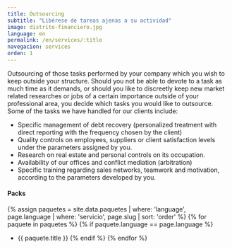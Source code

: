 ```yaml
---
title: Outsourcing
subtitle: "Libérese de tareas ajenas a su actividad"
image: distrito-financiero.jpg
language: en
permalink: /en/services/:title
navegacion: services
orden: 1
---
```


Outsourcing of those tasks performed by your company which you wish to keep outside your structure. Should you not be able to devote to a task as much time as it demands, or should you like to discreetly keep new market related researches or jobs of a certain importance outside of your professional area, you decide which tasks you would like to outsource. Some of the tasks we have handled for our clients include:

- Specific management of debt recovery (personalized treatment with direct reporting with the frequency chosen by the client)
- Quality controls on employees, suppliers or client satisfaction levels under the parameters assigned by you.
- Research on real estate and personal controls on its occupation.
- Availability of our offices and conflict mediation (arbitration)
- Specific training regarding sales networks, teamwork and motivation, according to the parameters developed by you.

#### Packs
{% assign paquetes = site.data.paquetes | where: 'language', page.language | where: 'servicio', page.slug | sort: 'order' %}
{% for paquete in paquetes %}
  {% if paquete.language == page.language %}
  - {{ paquete.title }}
  {% endif %}
{% endfor %}
